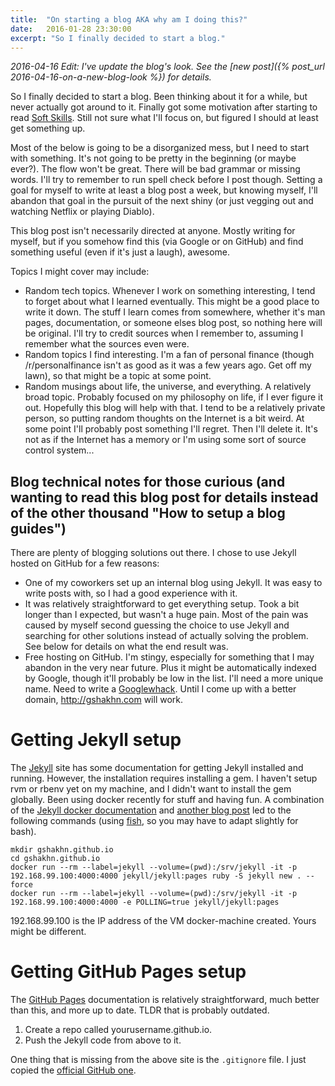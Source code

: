 ```yaml
---
title:  "On starting a blog AKA why am I doing this?"
date:   2016-01-28 23:30:00
excerpt: "So I finally decided to start a blog."
---
```


*2016-04-16 Edit: I've update the blog's look. See the [new post]({% post_url 2016-04-16-on-a-new-blog-look %}) for details.*

So I finally decided to start a blog. Been thinking about it for a while, but never actually got around to it. Finally got some motivation after starting to read [Soft Skills](https://www.manning.com/books/soft-skills). Still not sure what I'll focus on, but figured I should at least get something up.

Most of the below is going to be a disorganized mess, but I need to start with something. It's not going to be pretty in the beginning (or maybe ever?). The flow won't be great. There will be bad grammar or missing words. I'll try to remember to run spell check before I post though. Setting a goal for myself to write at least a blog post a week, but knowing myself, I'll abandon that goal in the pursuit of the next shiny (or just vegging out and watching Netflix or playing Diablo).

This blog post isn't necessarily directed at anyone. Mostly writing for myself, but if you somehow find this (via Google or on GitHub) and find something useful (even if it's just a laugh), awesome.

Topics I might cover may include:

* Random tech topics. Whenever I work on something interesting, I tend to forget about what I learned eventually. This might be a good place to write it down. The stuff I learn comes from somewhere, whether it's man pages, documentation, or someone elses blog post, so nothing here will be original. I'll try to credit sources when I remember to, assuming I remember what the sources even were.
* Random topics I find interesting. I'm a fan of personal finance (though /r/personalfinance isn't as good as it was a few years ago. Get off my lawn), so that might be a topic at some point.
* Random musings about life, the universe, and everything. A relatively broad topic. Probably focused on my philosophy on life, if I ever figure it out. Hopefully this blog will help with that. I tend to be a relatively private person, so putting random thoughts on the Internet is a bit weird. At some point I'll probably post something I'll regret. Then I'll delete it. It's not as if the Internet has a memory or I'm using some sort of source control system...


## Blog technical notes for those curious (and wanting to read this blog post for details instead of the other thousand "How to setup a blog guides")

There are plenty of blogging solutions out there. I chose to use Jekyll hosted on GitHub for a few reasons:

* One of my coworkers set up an internal blog using Jekyll. It was easy to write posts with, so I had a good experience with it.
* It was relatively straightforward to get everything setup. Took a bit longer than I expected, but wasn't a huge pain. Most of the pain was caused by myself second guessing the choice to use Jekyll and searching for other solutions instead of actually solving the problem.  See below for details on what the end result was.
* Free hosting on GitHub. I'm stingy, especially for something that I may abandon in the very near future. Plus it might be automatically indexed by Google, though it'll probably be low in the list. I'll need a more unique name. Need to write a [Googlewhack](https://en.wikipedia.org/wiki/Googlewhack). Until I come up with a better domain, <http://gshakhn.com> will work.

# Getting Jekyll setup

The [Jekyll](http://jekyllrb.com/) site has some documentation for getting Jekyll installed and running. However, the installation requires installing a gem. I haven't setup rvm or rbenv yet on my machine, and I didn't want to install the gem globally. Been using docker recently for stuff and having fun. A combination of the [Jekyll docker documentation](https://github.com/jekyll/docker/blob/master/README.md) and [another blog post](http://salizzar.net/2014/11/06/creating-a-github-jekyll-blog-using-docker/) led to the following commands (using [fish](http://fishshell.com/), so you may have to adapt slightly for bash).

    mkdir gshakhn.github.io
    cd gshakhn.github.io
    docker run --rm --label=jekyll --volume=(pwd):/srv/jekyll -it -p 192.168.99.100:4000:4000 jekyll/jekyll:pages ruby -S jekyll new . --force
    docker run --rm --label=jekyll --volume=(pwd):/srv/jekyll -it -p 192.168.99.100:4000:4000 -e POLLING=true jekyll/jekyll:pages

192.168.99.100 is the IP address of the VM docker-machine created. Yours might be different.

# Getting GitHub Pages setup

The [GitHub Pages](https://pages.github.com/) documentation is relatively straightforward, much better than this, and more up to date. TLDR that is probably outdated.

1. Create a repo called yourusername.github.io.
2. Push the Jekyll code from above to it.

One thing that is missing from the above site is the `.gitignore` file. I just copied the [official GitHub one](https://github.com/github/gitignore/blob/master/Jekyll.gitignore).
